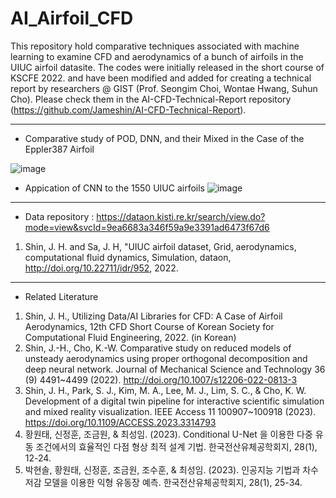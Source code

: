 # AI_Airfoil_CFD 
This repository hold comparative techniques associated with machine learning to examine CFD and aerodynamics of a bunch of airfoils in the UIUC airfoil datasite. The codes were initially released in the short course of KSCFE 2022.
and have been modified and added for creating a technical report by researchers @ GIST (Prof. Seongim Choi, Wontae Hwang, Suhun Cho).
Please check them in the AI-CFD-Technical-Report repository (https://github.com/Jameshin/AI-CFD-Technical-Report).

-------------------------------------------------------------------------------

- Comparative study of POD, DNN, and their Mixed in the Case of the Eppler387 Airfoil 

![image](https://user-images.githubusercontent.com/16720947/179479502-5a29d10b-15ac-422d-800d-afe34d083ac1.png)

- Appication of CNN to the 1550 UIUC airfoils 
![image](https://user-images.githubusercontent.com/16720947/179875485-2062a4ad-1a8b-4abf-8ff4-ff8c57b3200e.png)

-------------------------------------------------------------------------------

- Data repository : https://dataon.kisti.re.kr/search/view.do?mode=view&svcId=9ea6683a346f59a9e3391ad6473f67d6 
1. Shin, J. H. and Sa, J. H, "UIUC airfoil dataset, Grid, aerodynamics, computational fluid dynamics, Simulation, dataon, http://doi.org/10.22711/idr/952, 2022.
  
-------------------------------------------------------------------------------

- Related Literature
1. Shin, J. H., Utilizing Data/AI Libraries for CFD: A Case of Airfoil Aerodynamics, 12th CFD Short Course of Korean Society for Computational Fluid Engineering, 2022. (in Korean) 
2. Shin, J.-H., Cho, K.-W. Comparative study on reduced models of unsteady aerodynamics using proper orthogonal decomposition and deep neural network. Journal of Mechanical Science and Technology 36 (9) 4491~4499 (2022). http://doi.org/10.1007/s12206-022-0813-3
3. Shin, J. H., Park, S. J., Kim, M. A., Lee, M. J., Lim, S. C., & Cho, K. W. Development of a digital twin pipeline for interactive scientific simulation and mixed reality visualization. IEEE Access 11 100907~100918 (2023). https://doi.org/10.1109/ACCESS.2023.3314793
4. 황원태, 신정훈, 조금원, & 최성임. (2023). Conditional U-Net 을 이용한 다중 유동 조건에서의 효율적인 다점 형상 최적 설계 기법. 한국전산유체공학회지, 28(1), 12-24.
5. 박현솔, 황원태, 신정훈, 조금원, 조수훈, & 최성임. (2023). 인공지능 기법과 차수 저감 모델을 이용한 익형 유동장 예측. 한국전산유체공학회지, 28(1), 25-34.
